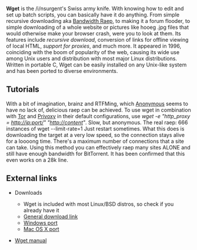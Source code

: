**Wget** is the /i/nsurgent's Swiss army knife. With knowing how to edit and set up batch scripts, you can basically have it do anything. From simple recursive downloading aka [Bandwidth Raep](/Bandwidth_Raep), to making it a forum flooder, to simple downloading of a whole website or pictures like hooeg .jpg files that would otherwise make your browser crash, were you to look at them.
Its features include _recursive download_, conversion of links for offline viewing of local HTML, _support for proxies_, and much more. It appeared in 1996, coinciding with the boom of popularity of the web, causing its wide use among Unix users and distribution with most major Linux distributions. Written in portable C, Wget can be easily installed on any Unix-like system and has been ported to diverse environments.

## Tutorials  ##

With a bit of imagination, brainz and RTFMing, which [Anonymous](/Anonymous) seems to have no lack of, delicious raep can be achieved.
To use wget in combination with [Tor](/Tor) and [Privoxy](/Privoxy) in their default configurations, use _wget -e "http_proxy = <http://ip:port/>" "<http://content>"_. Slow, but anonymous.
The real raep: 666 instances of 
wget --limit-rate=1 <target url here>
Just restart sometimes.
What this does is downloading the target at a very low speed, so the connection stays alive for a loooong time. There's a maximum number of connections that a site can take. Using this method you can effectively raep many sites ALONE and still have enough bandwidth for BitTorrent.
It has been confirmed that this even works on a 28k line.

## External links  ##


* Downloads

  * Wget is included with most Linux/BSD distros, so check if you already have it
  * [General download link](http://anonym.to/http://www.gnu.org/software/wget/#downloading)
  * [Windows port](http://anonym.to/http://www.christopherlewis.com/WGet/WGetFiles.htm)
  * [Mac OS X port](http://anonym.to/http://wget.darwinports.com/)
* [Wget manual](http://anonym.to/http://www.gnu.org/software/wget/manual/wget.html)

